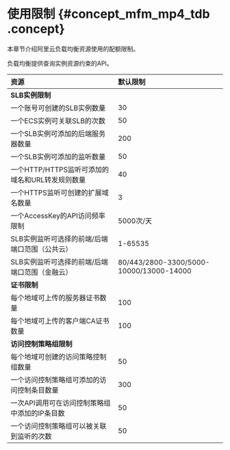 # 使用限制 {#concept_mfm_mp4_tdb .concept}

本章节介绍阿里云负载均衡资源使用的配额限制。

负载均衡提供查询实例资源约束的API。

|资源|默认限制|
|:-|:---|
|**SLB实例限制**|
|一个账号可创建的SLB实例数量|30|
|一个ECS实例可关联SLB的次数|50|
|一个SLB实例可添加的后端服务器数量|200|
|一个SLB实例可添加的监听数量|50|
|一个HTTP/HTTPS监听可添加的域名和URL转发规则数量|40|
|一个HTTPS监听可创建的扩展域名数量|3|
|一个AccessKey的API访问频率限制|5000次/天|
|SLB实例监听可选择的前端/后端端口范围（公共云）|1-65535|
|SLB实例监听可选择的前端/后端端口范围（金融云）|80/443/2800-3300/5000-10000/13000-14000|
|**证书限制**|
|每个地域可上传的服务器证书数量|100|
|每个地域可上传的客户端CA证书数量|100|
|**访问控制策略组限制**|
|每个地域可创建的访问策略控制组数量|50|
|一个访问控制策略组可添加的访问控制条目数量|300|
|一次API调用可在访问控制策略组中添加的IP条目数|50|
|一个访问控制策略组可以被关联到监听的次数|50|

